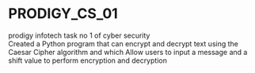 # PRODIGY_CS_01
prodigy infotech task no 1 of cyber security<br>
Created a Python program that can encrypt and decrypt text using the Caesar Cipher algorithm and which Allow users to input a message and a shift value to perform encryption and decryption

